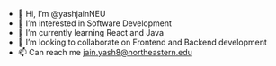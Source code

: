 - 👋 Hi, I’m @yashjainNEU
- 👀 I’m interested in Software Development
- 🌱 I’m currently learning React and Java
- 💞️ I’m looking to collaborate on Frontend and Backend development
- 📫 Can reach me jain.yash8@northeastern.edu

<!---
yashjainNEU/yashjainNEU is a ✨ special ✨ repository because its `README.md` (this file) appears on your GitHub profile.
You can click the Preview link to take a look at your changes.
--->
